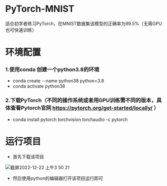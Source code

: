 # PyTorch-MNIST
适合初学者练习PyTorch，在MNIST数据集该模型的正确率为99.5%（无需GPU也可快速训练）

# 环境配置
### 1.使用conda 创建一个python3.8的环境 
   + conda create --name python38 python=3.8
   + conda activate python38
### 2.下载PyTorch（不同的操作系统或者用GPU训练需不同的版本，具体查看Pytorch官网 https://pytorch.org/get-started/locally/ ）
   + conda install pytorch torchvision torchaudio -c pytorch
 # 运行项目
 + 首先下载该项目
 
![截屏2022-12-22 上午3 50 21](https://user-images.githubusercontent.com/51850446/208991144-c8431859-ba8f-435a-a40a-37bd39a8ce94.png)

+ 然后使用python的编辑器打开该项目运行即可
